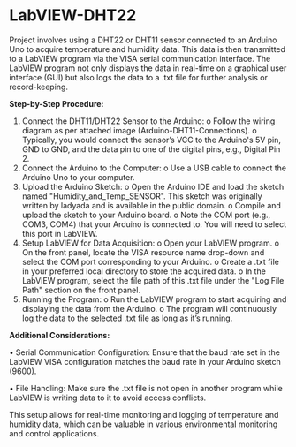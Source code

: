 # LabVIEW-DHT22

Project involves using a DHT22 or DHT11 sensor connected to an Arduino Uno to acquire temperature and humidity data. This data is then transmitted to a LabVIEW program via the VISA serial communication interface. The LabVIEW program not only displays the data in real-time on a graphical user interface (GUI) but also logs the data to a .txt file for further analysis or record-keeping.

**Step-by-Step Procedure:**
  1.	Connect the DHT11/DHT22 Sensor to the Arduino:
    o	Follow the wiring diagram as per attached image (Arduino-DHT11-Connections).
    o	Typically, you would connect the sensor’s VCC to the Arduino's 5V pin, GND to GND, and the data pin to one of the digital pins, e.g., Digital Pin 2.
  2.	Connect the Arduino to the Computer:
    o	Use a USB cable to connect the Arduino Uno to your computer.
  3.	Upload the Arduino Sketch:
    o	Open the Arduino IDE and load the sketch named "Humidity_and_Temp_SENSOR". This sketch was originally written by ladyada and is available in the public domain.
    o	Compile and upload the sketch to your Arduino board.
    o	Note the COM port (e.g., COM3, COM4) that your Arduino is connected to. You will need to select this port in LabVIEW.
  4.	Setup LabVIEW for Data Acquisition:
    o	Open your LabVIEW program.
    o	On the front panel, locate the VISA resource name drop-down and select the COM port corresponding to your Arduino.
    o	Create a .txt file in your preferred local directory to store the acquired data.
    o	In the LabVIEW program, select the file path of this .txt file under the "Log File Path" section on the front panel.
  5.	Running the Program:
    o	Run the LabVIEW program to start acquiring and displaying the data from the Arduino.
    o	The program will continuously log the data to the selected .txt file as long as it’s running.

**Additional Considerations:**

  •	Serial Communication Configuration: Ensure that the baud rate set in the LabVIEW VISA configuration matches the baud rate in your Arduino sketch (9600).
  
  •	File Handling: Make sure the .txt file is not open in another program while LabVIEW is writing data to it to avoid access conflicts.
  
This setup allows for real-time monitoring and logging of temperature and humidity data, which can be valuable in various environmental monitoring and control applications.
